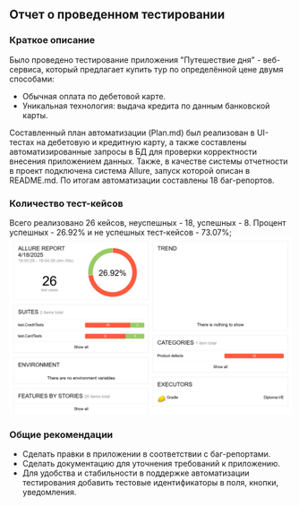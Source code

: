## Отчет о проведенном тестировании
### Краткое описание
Было проведено тестирование приложения "Путешествие дня" - веб-сервиса, который предлагает купить тур по определённой цене двумя способами:

- Обычная оплата по дебетовой карте.
- Уникальная технология: выдача кредита по данным банковской карты.

Составленный план автоматизации (Plan.md) был реализован в UI-тестах на дебетовую и кредитную карту, а также составлены автоматизированные запросы в БД для проверки корректности внесения приложением данных.
Также, в качестве системы отчетности в проект подключена система Allure, запуск которой описан в README.md.
По итогам автоматизации составлены 18 баг-репортов.

### Количество тест-кейсов
Всего реализовано 26 кейсов, неуспешных - 18, успешных - 8.
Процент успешных - 26.92% и не успешных тест-кейсов - 73.07%;
![img_1.png](img_1.png)

### Общие рекомендации
- Сделать правки в приложении в соответствии с баг-репортами.
- Сделать документацию для уточнения требований к приложению.
- Для удобства и стабильности в поддержке автоматизации тестирования добавить тестовые идентификаторы в поля, кнопки, уведомления.